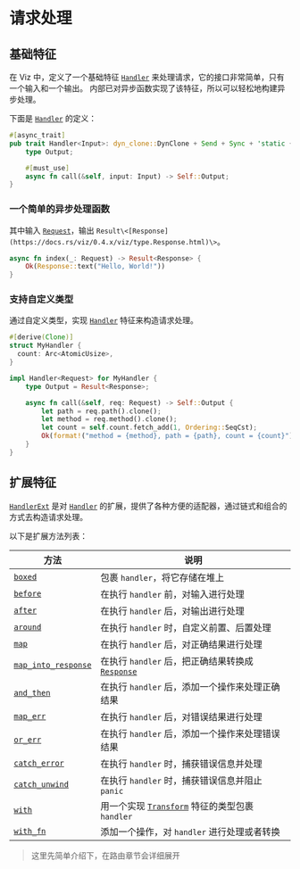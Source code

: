 # 请求处理

## 基础特征

在 Viz 中，定义了一个基础特征 [`Handler`] 来处理请求，它的接口非常简单，只有一个输入和一个输出。
内部已对异步函数实现了该特征，所以可以轻松地构建异步处理。

下面是 [`Handler`] 的定义：

```rust
#[async_trait]
pub trait Handler<Input>: dyn_clone::DynClone + Send + Sync + 'static {
    type Output;

    #[must_use]
    async fn call(&self, input: Input) -> Self::Output;
}
```

### 一个简单的异步处理函数

其中输入 [`Request`]，输出 `Result\<[Response](https://docs.rs/viz/0.4.x/viz/type.Response.html)\>`。

```rust
async fn index(_: Request) -> Result<Response> {
    Ok(Response::text("Hello, World!"))
}
```

### 支持自定义类型

通过自定义类型，实现 [`Handler`] 特征来构造请求处理。

```rust
#[derive(Clone)]
struct MyHandler {
  count: Arc<AtomicUsize>,
}

impl Handler<Request> for MyHandler {
    type Output = Result<Response>;

    async fn call(&self, req: Request) -> Self::Output {
        let path = req.path().clone();
        let method = req.method().clone();
        let count = self.count.fetch_add(1, Ordering::SeqCst);
        Ok(format!("method = {method}, path = {path}, count = {count}").into_response())
    }
}
```

## 扩展特征

[`HandlerExt`] 是对 [`Handler`] 的扩展，提供了各种方便的适配器，通过链式和组合的方式去构造请求处理。

以下是扩展方法列表：

| 方法                                            | 说明                                               |
| ----------------------------------------------- | -------------------------------------------------- |
| [`boxed`][method.boxed]                         | 包裹 `handler`，将它存储在堆上                     |
| [`before`][method.before]                       | 在执行 `handler` 前，对输入进行处理                |
| [`after`][method.after]                         | 在执行 `handler` 后，对输出进行处理                |
| [`around`][method.around]                       | 在执行 `handler` 时，自定义前置、后置处理          |
| [`map`][method.map]                             | 在执行 `handler` 后，对正确结果进行处理            |
| [`map_into_response`][method.map_into_response] | 在执行 `handler` 后，把正确结果转换成 [`Response`] |
| [`and_then`][method.and_then]                   | 在执行 `handler` 后，添加一个操作来处理正确结果    |
| [`map_err`][method.map_err]                     | 在执行 `handler` 后，对错误结果进行处理            |
| [`or_err`][method.or_err]                       | 在执行 `handler` 后，添加一个操作来处理错误结果    |
| [`catch_error`][method.catch_error]             | 在执行 `handler` 时，捕获错误信息并处理            |
| [`catch_unwind`][method.catch_unwind]           | 在执行 `handler` 时，捕获错误信息并阻止 `panic`    |
| [`with`][method.with]                           | 用一个实现 [`Transform`] 特征的类型包裹 `handler`  |
| [`with_fn`][method.with_fn]                     | 添加一个操作，对 `handler` 进行处理或者转换        |

> 这里先简单介绍下，在路由章节会详细展开

[`handler`]: https://docs.rs/viz/0.4.x/viz/trait.Handler.html
[`handlerext`]: https://docs.rs/viz/0.4.x/viz/trait.HandlerExt.html
[`transform`]: https://docs.rs/viz/0.4.x/viz/trait.Transform.html
[`request`]: https://docs.rs/viz/0.4.x/viz/type.Request.html
[`response`]: https://docs.rs/viz/0.4.x/viz/type.Response.html
[method.boxed]: https://docs.rs/viz/0.4.x/viz/trait.HandlerExt.html#method.boxed
[method.before]: https://docs.rs/viz/0.4.x/viz/trait.HandlerExt.html#method.before
[method.after]: https://docs.rs/viz/0.4.x/viz/trait.HandlerExt.html#method.after
[method.around]: https://docs.rs/viz/0.4.x/viz/trait.HandlerExt.html#method.around
[method.map]: https://docs.rs/viz/0.4.x/viz/trait.HandlerExt.html#method.map
[method.map_into_response]: https://docs.rs/viz/0.4.x/viz/trait.HandlerExt.html#method.map_into_response
[method.and_then]: https://docs.rs/viz/0.4.x/viz/trait.HandlerExt.html#method.and_then
[method.map_err]: https://docs.rs/viz/0.4.x/viz/trait.HandlerExt.html#method.map_err
[method.or_err]: https://docs.rs/viz/0.4.x/viz/trait.HandlerExt.html#method.or_err
[method.catch_error]: https://docs.rs/viz/0.4.x/viz/trait.HandlerExt.html#method.catch_error
[method.catch_unwind]: https://docs.rs/viz/0.4.x/viz/trait.HandlerExt.html#method.catch_unwind
[method.with]: https://docs.rs/viz/0.4.x/viz/trait.HandlerExt.html#method.with
[method.with_fn]: https://docs.rs/viz/0.4.x/viz/trait.HandlerExt.html#method.with_fn

